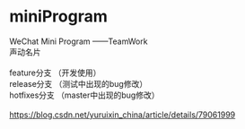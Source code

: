 # miniProgram
WeChat Mini Program ——TeamWork
<br>声动名片
<br>
<br>feature分支  （开发使用）
<br>release分支   （测试中出现的bug修改）
<br>hotfixes分支 （master中出现的bug修改）
<br>
<br> https://blog.csdn.net/yuruixin_china/article/details/79061999
